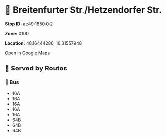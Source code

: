 # 🚉 Breitenfurter Str./Hetzendorfer Str.


**Stop ID:** at:49:1850:0:2

**Zone:** 0100

**Location:** 48.16444286, 16.31557948

[Open in Google Maps](https://www.google.com/maps?q=48.16444286,16.31557948)

## 🚆 Served by Routes

### 🚌 Bus
- 16A
- 16A
- 16A
- 16A
- 16A
- 64B
- 64B
- 64B